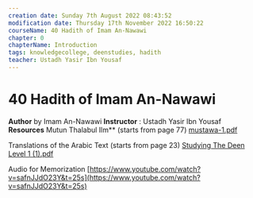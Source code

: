 ```yaml
---
creation date: Sunday 7th August 2022 08:43:52 
modification date: Thursday 17th November 2022 16:50:22
courseName: 40 Hadith of Imam An-Nawawi 
chapter: 0
chapterName: Introduction
tags: knowledgecollege, deenstudies, hadith
teacher: Ustadh Yasir Ibn Yousaf
---
```


# 40 Hadith of Imam An-Nawawi
**Author** by Imam An-Nawawi
**Instructor** : Ustadh Yasir Ibn Yousaf
**Resources**
Mutun Thalabul Ilm** (starts from page 77)
[mustawa-1.pdf](https://drive.google.com/file/d/1a57vltf7V-01cCO0boiJf9tPD4q6Y9mK/view?usp=drivesdk)

Translations of the Arabic Text (starts from page 23)
[Studying The Deen Level 1 (1).pdf](https://drive.google.com/file/d/1y-7xVSn_T2ugLCTdpFD-d3iW8XIj7GhJ/view?usp=drivesdk)

Audio for Memorization
[https://www.youtube.com/watch?v=safnJJdO23Y&t=25s](https://www.youtube.com/watch?v=safnJJdO23Y&t=25s)